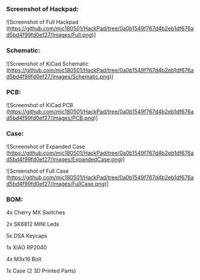 ### Screenshot of Hackpad:
![Screenshot of Full Hackpad (https://github.com/mjc180501/HackPad/tree/0a0b1549f767d4b2eb1df676ad5bd4f99fd0ef27/Images/Full.png)]

### Schematic:
![Screenshot of KiCad Schematic (https://github.com/mjc180501/HackPad/tree/0a0b1549f767d4b2eb1df676ad5bd4f99fd0ef27/Images/Schematic.png)]

### PCB:
![Screenshot of KiCad PCB (https://github.com/mjc180501/HackPad/tree/0a0b1549f767d4b2eb1df676ad5bd4f99fd0ef27/Images/PCB.png)]

### Case:
![Screenshot of Expanded Case (https://github.com/mjc180501/HackPad/tree/0a0b1549f767d4b2eb1df676ad5bd4f99fd0ef27/Images/ExpandedCase.png)]

![Screenshot of Full Case (https://github.com/mjc180501/HackPad/tree/0a0b1549f767d4b2eb1df676ad5bd4f99fd0ef27/Images/FullCase.png)]


### BOM:
4x Cherry MX Switches

2x SK6812 MINI Leds

5x DSA Keycaps

1x XIAO RP2040

4x M3x16 Bolt

1x Case (2 3D Printed Parts)
